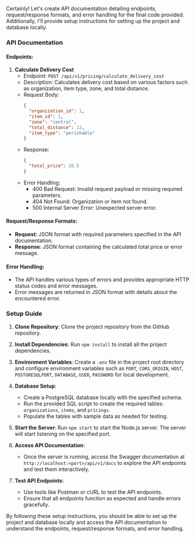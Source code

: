 Certainly! Let's create API documentation detailing endpoints, request/response formats, and error handling for the final code provided. Additionally, I'll provide setup instructions for setting up the project and database locally.

### API Documentation

#### Endpoints:

1. **Calculate Delivery Cost**
   - Endpoint: `POST /api/v1/pricing/calculate_delivery_cost`
   - Description: Calculates delivery cost based on various factors such as organization, item type, zone, and total distance.
   - Request Body:
     ```json
     {
       "organization_id": 1,
       "item_id": 1,
       "zone": "central",
       "total_distance": 12,
       "item_type": "perishable"
     }
     ```
   - Response:
     ```json
     {
       "total_price": 20.5
     }
     ```
   - Error Handling:
     - 400 Bad Request: Invalid request payload or missing required parameters.
     - 404 Not Found: Organization or item not found.
     - 500 Internal Server Error: Unexpected server error.

#### Request/Response Formats:

- **Request**: JSON format with required parameters specified in the API documentation.
- **Response**: JSON format containing the calculated total price or error message.

#### Error Handling:

- The API handles various types of errors and provides appropriate HTTP status codes and error messages.
- Error messages are returned in JSON format with details about the encountered error.

### Setup Guide

1. **Clone Repository**: 
   Clone the project repository from the GitHub repository.

2. **Install Dependencies**:
   Run `npm install` to install all the project dependencies.

3. **Environment Variables**:
   Create a `.env` file in the project root directory and configure environment variables such as `PORT`, `CORS_ORIGIN`, `HOST`, `POSTGRESQLPORT`, `DATABASE`, `USER`, `PASSWORD` for local development.

4. **Database Setup**:
   - Create a PostgreSQL database locally with the specified schema.
   - Run the provided SQL script to create the required tables: `organizations`, `items`, and `pricings`.
   - Populate the tables with sample data as needed for testing.

5. **Start the Server**:
   Run `npm start` to start the Node.js server. The server will start listening on the specified port.

6. **Access API Documentation**:
   - Once the server is running, access the Swagger documentation at `http://localhost:<port>/api/v1/docs` to explore the API endpoints and test them interactively.

7. **Test API Endpoints**:
   - Use tools like Postman or cURL to test the API endpoints.
   - Ensure that all endpoints function as expected and handle errors gracefully.

By following these setup instructions, you should be able to set up the project and database locally and access the API documentation to understand the endpoints, request/response formats, and error handling.

